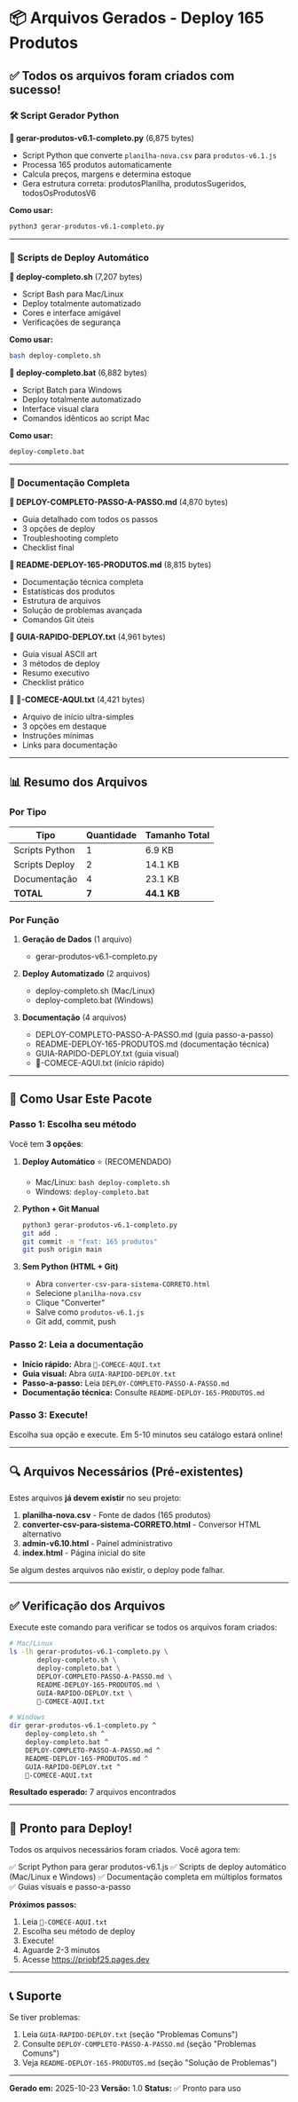 # 📦 Arquivos Gerados - Deploy 165 Produtos

## ✅ Todos os arquivos foram criados com sucesso!

### 🛠️ Script Gerador Python

**📄 gerar-produtos-v6.1-completo.py** (6,875 bytes)
- Script Python que converte `planilha-nova.csv` para `produtos-v6.1.js`
- Processa 165 produtos automaticamente
- Calcula preços, margens e determina estoque
- Gera estrutura correta: produtosPlanilha, produtosSugeridos, todosOsProdutosV6

**Como usar:**
```bash
python3 gerar-produtos-v6.1-completo.py
```

---

### 🚀 Scripts de Deploy Automático

**📄 deploy-completo.sh** (7,207 bytes)
- Script Bash para Mac/Linux
- Deploy totalmente automatizado
- Cores e interface amigável
- Verificações de segurança

**Como usar:**
```bash
bash deploy-completo.sh
```

**📄 deploy-completo.bat** (6,882 bytes)
- Script Batch para Windows
- Deploy totalmente automatizado
- Interface visual clara
- Comandos idênticos ao script Mac

**Como usar:**
```bash
deploy-completo.bat
```

---

### 📖 Documentação Completa

**📄 DEPLOY-COMPLETO-PASSO-A-PASSO.md** (4,870 bytes)
- Guia detalhado com todos os passos
- 3 opções de deploy
- Troubleshooting completo
- Checklist final

**📄 README-DEPLOY-165-PRODUTOS.md** (8,815 bytes)
- Documentação técnica completa
- Estatísticas dos produtos
- Estrutura de arquivos
- Solução de problemas avançada
- Comandos Git úteis

**📄 GUIA-RAPIDO-DEPLOY.txt** (4,961 bytes)
- Guia visual ASCII art
- 3 métodos de deploy
- Resumo executivo
- Checklist prático

**📄 🚀-COMECE-AQUI.txt** (4,421 bytes)
- Arquivo de início ultra-simples
- 3 opções em destaque
- Instruções mínimas
- Links para documentação

---

## 📊 Resumo dos Arquivos

### Por Tipo

| Tipo | Quantidade | Tamanho Total |
|------|------------|---------------|
| Scripts Python | 1 | 6.9 KB |
| Scripts Deploy | 2 | 14.1 KB |
| Documentação | 4 | 23.1 KB |
| **TOTAL** | **7** | **44.1 KB** |

### Por Função

1. **Geração de Dados** (1 arquivo)
   - gerar-produtos-v6.1-completo.py

2. **Deploy Automatizado** (2 arquivos)
   - deploy-completo.sh (Mac/Linux)
   - deploy-completo.bat (Windows)

3. **Documentação** (4 arquivos)
   - DEPLOY-COMPLETO-PASSO-A-PASSO.md (guia passo-a-passo)
   - README-DEPLOY-165-PRODUTOS.md (documentação técnica)
   - GUIA-RAPIDO-DEPLOY.txt (guia visual)
   - 🚀-COMECE-AQUI.txt (início rápido)

---

## 🎯 Como Usar Este Pacote

### Passo 1: Escolha seu método

Você tem **3 opções**:

1. **Deploy Automático** ⭐ (RECOMENDADO)
   - Mac/Linux: `bash deploy-completo.sh`
   - Windows: `deploy-completo.bat`

2. **Python + Git Manual**
   ```bash
   python3 gerar-produtos-v6.1-completo.py
   git add .
   git commit -m "feat: 165 produtos"
   git push origin main
   ```

3. **Sem Python (HTML + Git)**
   - Abra `converter-csv-para-sistema-CORRETO.html`
   - Selecione `planilha-nova.csv`
   - Clique "Converter"
   - Salve como `produtos-v6.1.js`
   - Git add, commit, push

### Passo 2: Leia a documentação

- **Início rápido:** Abra `🚀-COMECE-AQUI.txt`
- **Guia visual:** Abra `GUIA-RAPIDO-DEPLOY.txt`
- **Passo-a-passo:** Leia `DEPLOY-COMPLETO-PASSO-A-PASSO.md`
- **Documentação técnica:** Consulte `README-DEPLOY-165-PRODUTOS.md`

### Passo 3: Execute!

Escolha sua opção e execute. Em 5-10 minutos seu catálogo estará online!

---

## 🔍 Arquivos Necessários (Pré-existentes)

Estes arquivos **já devem existir** no seu projeto:

1. **planilha-nova.csv** - Fonte de dados (165 produtos)
2. **converter-csv-para-sistema-CORRETO.html** - Conversor HTML alternativo
3. **admin-v6.10.html** - Painel administrativo
4. **index.html** - Página inicial do site

Se algum destes arquivos não existir, o deploy pode falhar.

---

## ✅ Verificação dos Arquivos

Execute este comando para verificar se todos os arquivos foram criados:

```bash
# Mac/Linux
ls -lh gerar-produtos-v6.1-completo.py \
       deploy-completo.sh \
       deploy-completo.bat \
       DEPLOY-COMPLETO-PASSO-A-PASSO.md \
       README-DEPLOY-165-PRODUTOS.md \
       GUIA-RAPIDO-DEPLOY.txt \
       🚀-COMECE-AQUI.txt

# Windows
dir gerar-produtos-v6.1-completo.py ^
    deploy-completo.sh ^
    deploy-completo.bat ^
    DEPLOY-COMPLETO-PASSO-A-PASSO.md ^
    README-DEPLOY-165-PRODUTOS.md ^
    GUIA-RAPIDO-DEPLOY.txt ^
    🚀-COMECE-AQUI.txt
```

**Resultado esperado:** 7 arquivos encontrados

---

## 🎉 Pronto para Deploy!

Todos os arquivos necessários foram criados. Você agora tem:

✅ Script Python para gerar produtos-v6.1.js
✅ Scripts de deploy automático (Mac/Linux e Windows)
✅ Documentação completa em múltiplos formatos
✅ Guias visuais e passo-a-passo

**Próximos passos:**

1. Leia `🚀-COMECE-AQUI.txt`
2. Escolha seu método de deploy
3. Execute!
4. Aguarde 2-3 minutos
5. Acesse https://priobf25.pages.dev

---

## 📞 Suporte

Se tiver problemas:

1. Leia `GUIA-RAPIDO-DEPLOY.txt` (seção "Problemas Comuns")
2. Consulte `DEPLOY-COMPLETO-PASSO-A-PASSO.md` (seção "Problemas Comuns")
3. Veja `README-DEPLOY-165-PRODUTOS.md` (seção "Solução de Problemas")

---

**Gerado em:** 2025-10-23
**Versão:** 1.0
**Status:** ✅ Pronto para uso
